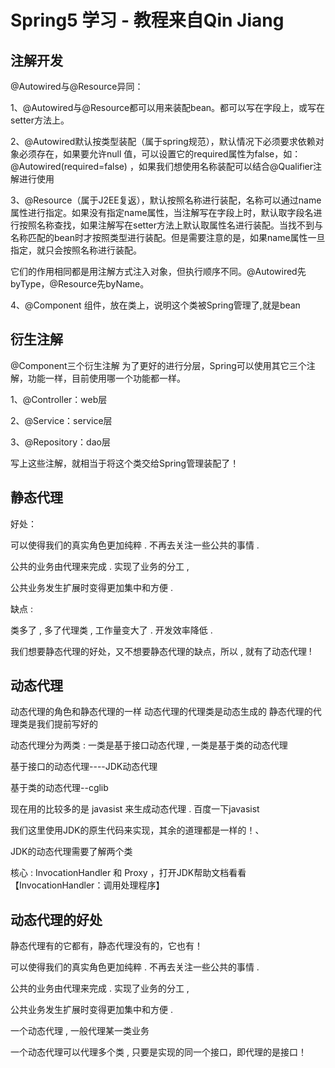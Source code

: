 # Spring5 学习 - 教程来自Qin Jiang

## 注解开发
@Autowired与@Resource异同：

1、@Autowired与@Resource都可以用来装配bean。都可以写在字段上，或写在setter方法上。

2、@Autowired默认按类型装配（属于spring规范），默认情况下必须要求依赖对象必须存在，如果要允许null 值，可以设置它的required属性为false，如：@Autowired(required=false) ，如果我们想使用名称装配可以结合@Qualifier注解进行使用

3、@Resource（属于J2EE复返），默认按照名称进行装配，名称可以通过name属性进行指定。如果没有指定name属性，当注解写在字段上时，默认取字段名进行按照名称查找，如果注解写在setter方法上默认取属性名进行装配。当找不到与名称匹配的bean时才按照类型进行装配。但是需要注意的是，如果name属性一旦指定，就只会按照名称进行装配。

它们的作用相同都是用注解方式注入对象，但执行顺序不同。@Autowired先byType，@Resource先byName。

4、@Component 组件，放在类上，说明这个类被Spring管理了,就是bean



## 衍生注解

@Component三个衍生注解 为了更好的进行分层，Spring可以使用其它三个注解，功能一样，目前使用哪一个功能都一样。

1、@Controller：web层

2、@Service：service层

3、@Repository：dao层

写上这些注解，就相当于将这个类交给Spring管理装配了！



## 静态代理

好处：

可以使得我们的真实角色更加纯粹 . 不再去关注一些公共的事情 .

公共的业务由代理来完成 . 实现了业务的分工 ,

公共业务发生扩展时变得更加集中和方便 .

缺点 :

类多了 , 多了代理类 , 工作量变大了 . 开发效率降低 .

我们想要静态代理的好处，又不想要静态代理的缺点，所以 , 就有了动态代理 !


## 动态代理

动态代理的角色和静态代理的一样 动态代理的代理类是动态生成的 静态代理的代理类是我们提前写好的

动态代理分为两类 : 一类是基于接口动态代理 , 一类是基于类的动态代理

基于接口的动态代理----JDK动态代理

基于类的动态代理--cglib

现在用的比较多的是 javasist 来生成动态代理 . 百度一下javasist

我们这里使用JDK的原生代码来实现，其余的道理都是一样的！、

JDK的动态代理需要了解两个类

核心 : InvocationHandler 和 Proxy ，打开JDK帮助文档看看 【InvocationHandler：调用处理程序】


## 动态代理的好处

静态代理有的它都有，静态代理没有的，它也有！

可以使得我们的真实角色更加纯粹 . 不再去关注一些公共的事情 .

公共的业务由代理来完成 . 实现了业务的分工 ,

公共业务发生扩展时变得更加集中和方便 .

一个动态代理 , 一般代理某一类业务

一个动态代理可以代理多个类 , 只要是实现的同一个接口，即代理的是接口！